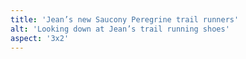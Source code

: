 ```yaml
---
title: 'Jean’s new Saucony Peregrine trail runners'
alt: 'Looking down at Jean’s trail running shoes'
aspect: '3x2'
---
```

